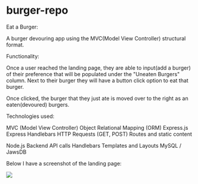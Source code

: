 # burger-repo


Eat a Burger:

A burger devouring app using the MVC(Model View Controller) structural format.

Functionality:

Once a user reached the landing page, they are able to input(add a burger) of their preference that will be populated under the "Uneaten Burgers" column. 
Next to their burger they will have a button click option to eat that burger.

Once clicked, the burger that they just ate is moved over to the right as an eaten(devoured) burgers.


Technologies used:

MVC (Model View Controller) 
Object Relational Mapping (ORM)
Express.js
Express Handlebars 
HTTP Requests (GET, POST)
Routes and static content

Node.js
Backend API calls
Handlebars Templates and Layouts
MySQL / JawsDB


Below I have a screenshot of the landing page:

![]("./assets/Images/Landingpageimg.png)
